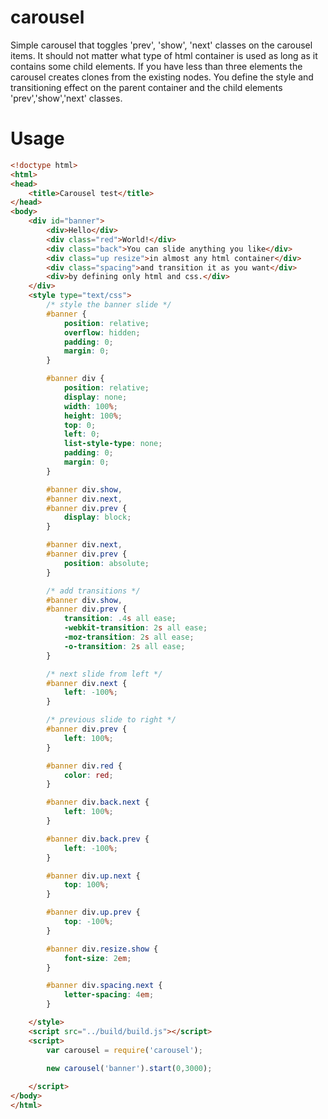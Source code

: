 carousel
========

Simple carousel that toggles 'prev', 'show', 'next' classes on the carousel items.
It should not matter what type of html container is used as long as it contains some child elements.
If you have less than three elements the carousel creates clones from the existing nodes.
You define the style and transitioning effect on the parent container and the child elements 'prev','show','next' classes.

Usage
=====
```html
<!doctype html>
<html>
<head>
	<title>Carousel test</title>
</head>
<body>
	<div id="banner">
		<div>Hello</div>
		<div class="red">World!</div>
		<div class="back">You can slide anything you like</div>
		<div class="up resize">in almost any html container</div>
		<div class="spacing">and transition it as you want</div>
		<div>by defining only html and css.</div>
	</div>
	<style type="text/css">
		/* style the banner slide */
		#banner {
		    position: relative;
		    overflow: hidden;
		    padding: 0;
		    margin: 0;
		}

		#banner div {
		    position: relative;
		    display: none;
		    width: 100%;
		    height: 100%;
		    top: 0;
		    left: 0;
		    list-style-type: none;
		    padding: 0;
		    margin: 0;
		}  

		#banner div.show,
		#banner div.next,
		#banner div.prev {
		    display: block;
		}

		#banner div.next,
		#banner div.prev {
		    position: absolute;
		}

		/* add transitions */
		#banner div.show, 
		#banner div.prev {
	    	transition: .4s all ease;
    		-webkit-transition: 2s all ease;
    		-moz-transition: 2s all ease;
    		-o-transition: 2s all ease;
    	}

		/* next slide from left */
		#banner div.next {
    		left: -100%;
		}

		/* previous slide to right */
		#banner div.prev {
    		left: 100%;
		}

		#banner div.red {
			color: red;
		}	

		#banner div.back.next {
			left: 100%;
		}

		#banner div.back.prev {
			left: -100%;
		}

		#banner div.up.next {
			top: 100%;
		}

		#banner div.up.prev {
			top: -100%;
		}

		#banner div.resize.show {
			font-size: 2em;
		}

		#banner div.spacing.next {
			letter-spacing: 4em;
		}

	</style>
	<script src="../build/build.js"></script>
	<script>
		var carousel = require('carousel');
		
		new carousel('banner').start(0,3000);

	</script>
</body>
</html>
```


